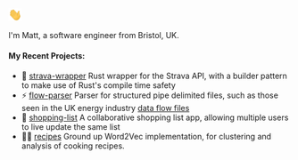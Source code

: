 

<img src="static/wave.gif" width="24px" alt="hi">

I'm Matt, a software engineer from Bristol, UK.


#### My Recent Projects:
 
 - 🏃 [strava-wrapper](https://github.com/MattBarkway/strava-wrapper) Rust wrapper for the Strava API, with a builder pattern to make use of Rust's compile time safety
 - ⚡️ [flow-parser](https://github.com/MattBarkway/flow-parser) Parser for structured pipe delimited files, such as those seen in the UK energy industry [data flow files](https://www.electralink.co.uk/data-catalogues/dtc-catalogue/)
 - 🛒 [shopping-list](https://github.com/MattBarkway/shopping-list) A collaborative shopping list app, allowing multiple users to live update the same list
 - 👨‍🍳 [recipes](https://github.com/MattBarkway/recipes) Ground up Word2Vec implementation, for clustering and analysis of cooking recipes.
